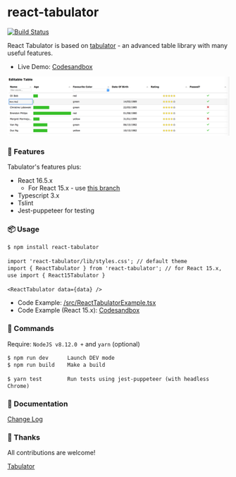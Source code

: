 # react-tabulator

[![Build Status](https://travis-ci.org/ngduc/react-tabulator.svg?branch=master)](https://travis-ci.org/ngduc/react-tabulator)

React Tabulator is based on [tabulator](https://github.com/olifolkerd/tabulator) - an advanced table library with many useful features.

- Live Demo: [Codesandbox](https://codesandbox.io/s/oxmj02v696)

[![Screenshot](screenshot.png)](https://codesandbox.io/s/oxmj02v696)

### 🌟 Features

Tabulator's features plus:
- React 16.5.x
  - For React 15.x - use [this branch](https://github.com/ngduc/react-tabulator/tree/use-react-15)
- Typescript 3.x
- Tslint
- Jest-puppeteer for testing

### 📦 Usage

```JS
$ npm install react-tabulator

import 'react-tabulator/lib/styles.css'; // default theme
import { ReactTabulator } from 'react-tabulator'; // for React 15.x, use import { React15Tabulator }

<ReactTabulator data={data} />
```

- Code Example: [/src/ReactTabulatorExample.tsx](/src/ReactTabulatorExample.tsx)
- Code Example (React 15.x): [Codesandbox](https://codesandbox.io/s/oxmj02v696)

### 🔧 Commands

Require: `NodeJS v8.12.0 +` and `yarn` (optional)

```
$ npm run dev      Launch DEV mode
$ npm run build    Make a build

$ yarn test        Run tests using jest-puppeteer (with headless Chrome)
```

### 📖 Documentation

[Change Log](/CHANGELOG.md)

### 🙌 Thanks

All contributions are welcome!

[Tabulator](https://github.com/olifolkerd/tabulator)